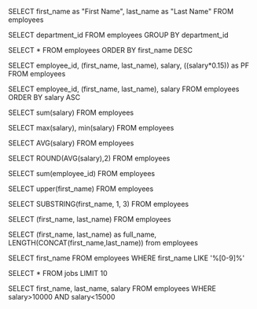 SELECT first_name as "First Name", last_name as "Last Name" FROM employees

SELECT department_id FROM employees GROUP BY department_id

SELECT * FROM employees ORDER BY first_name DESC

SELECT employee_id, (first_name, last_name), salary, ((salary*0.15)) as PF FROM employees

SELECT employee_id, (first_name, last_name), salary FROM employees ORDER BY salary ASC

SELECT sum(salary) FROM employees

SELECT max(salary), min(salary) FROM employees

SELECT AVG(salary) FROM employees

SELECT ROUND(AVG(salary),2) FROM employees

SELECT sum(employee_id) FROM employees

SELECT upper(first_name) FROM employees

SELECT SUBSTRING(first_name, 1, 3) FROM employees

SELECT (first_name, last_name) FROM employees

SELECT (first_name, last_name) as full_name, LENGTH(CONCAT(first_name,last_name)) from employees

SELECT first_name FROM employees WHERE first_name LIKE '%[0-9]%'

SELECT * FROM jobs LIMIT 10



SELECT first_name, last_name, salary FROM employees WHERE salary>10000 AND salary<15000